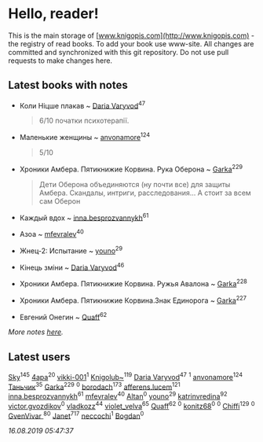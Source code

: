 # Hello, reader!
This is the main storage of [www.knigopis.com](http://www.knigopis.com) - the registry of read books.
To add your book use www-site. All changes are committed and synchronized with this git repository.
Do not use pull requests to make changes here.


## Latest books with notes
* Коли Ніцше плакав ~ [Daria Varyvod](users/829/829893410524253-facebook)<sup>47</sup>
    > 6/10 початки психотерапії.

* Маленькие женщины ~ [anvonamore](users/595/5957175-vkontakte)<sup>124</sup>
    > 5/10

* Хроники Амбера. Пятикнижие Корвина. Рука Оберона ~ [Garka](users/115/115753719718250012620-google)<sup>229</sup>
    > Дети Оберона объединяются (ну почти все) для защиты Амбера. Скандалы, интриги, расследования... А стоит за всем сам Оберон

* Каждый вдох ~ [inna.besprozvannykh](users/733/73323849-yandex)<sup>61</sup>

* Азоа ~ [mfevralev](users/140/140966150-vkontakte)<sup>40</sup>

* Жнец-2: Испытание ~ [youno](users/302/302928912-vkontakte)<sup>29</sup>

* Кінець зміни ~ [Daria Varyvod](users/829/829893410524253-facebook)<sup>46</sup>

* Хроники Амбера. Пятикнижие Корвина. Ружья Авалона ~ [Garka](users/115/115753719718250012620-google)<sup>228</sup>

* Хроники Амбера. Пятикнижие Корвина.Знак Единорога ~ [Garka](users/115/115753719718250012620-google)<sup>227</sup>

* Евгений Онегин ~ [Quaff](users/122/12267158-vkontakte)<sup>62</sup>


_More notes [here](latest_books_with_notes.md)._


## Latest users
[Sky](users/118/118049897850017649660-google)<sup>145</sup> 
[4apa](users/117/117392596378069249667-google)<sup>20</sup> 
[vikki-001](users/690/69018982-yandex)<sup>1</sup> 
[Knigolub~](users/111/111878597279669641685-google)<sup>119</sup> 
[Daria Varyvod](users/829/829893410524253-facebook)<sup>47</sup> 
[](users/110/110999981443018149639-google)<sup>1</sup> 
[anvonamore](users/595/5957175-vkontakte)<sup>124</sup> 
[Таньчик](users/209/2096581563762610-facebook)<sup>35</sup> 
[Garka](users/115/115753719718250012620-google)<sup>229</sup> 
[](users/112/112077200253370688481-google)<sup>0</sup> 
[borodach](users/157/15706320-vkontakte)<sup>173</sup> 
[afferens.lucem](users/196/196071655-vkontakte)<sup>121</sup> 
[inna.besprozvannykh](users/733/73323849-yandex)<sup>61</sup> 
[mfevralev](users/140/140966150-vkontakte)<sup>40</sup> 
[Altan](users/112/112079165243671676533-google)<sup>0</sup> 
[youno](users/302/302928912-vkontakte)<sup>29</sup> 
[katrinvredina](users/233/2336755-vkontakte)<sup>92</sup> 
[victor.gvozdikov](users/710/7103025-vkontakte)<sup>0</sup> 
[vladkozz](users/572/57239276-vkontakte)<sup>44</sup> 
[violet_velva](users/116/116961712580551399099-google)<sup>65</sup> 
[Quaff](users/122/12267158-vkontakte)<sup>62</sup> 
[](users/102/102192880596368244877-googleplus)<sup>0</sup> 
[konitz68](users/220/220598790-vkontakte)<sup>0</sup> 
[](users/177/177017519607634-facebook)<sup>0</sup> 
[Chiffi](users/105/105831994080785626680-google)<sup>129</sup> 
[](users/700/7002759394-instagram)<sup>0</sup> 
[GvenVivar ](users/158/158266434925901-facebook)<sup>80</sup> 
[Janet](users/108/108113656204404967440-google)<sup>717</sup> 
[neccochi](users/667/66767060-vkontakte)<sup>1</sup> 
[Bogdan](users/100/100001618474012-facebook)<sup>0</sup> 


_16.08.2019 05:47:37_
